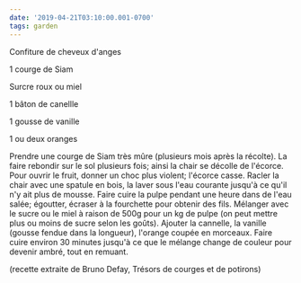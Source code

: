 ```yaml
---
date: '2019-04-21T03:10:00.001-0700'
tags: garden
---
```


Confiture de cheveux d'anges

1 courge de Siam

Surcre roux ou miel

1 bâton de canellle

1 gousse de vanille

1 ou deux oranges



Prendre une courge de Siam très mûre (plusieurs mois après la récolte).
La faire rebondir sur le sol plusieurs fois; ainsi la chair se décolle de l'écorce. Pour ouvrir le fruit, donner un choc plus violent; l'écorce casse. Racler la chair avec une spatule en bois, la laver sous l'eau courante jusqu'à ce qu'il n'y ait plus de mousse. Faire cuire la pulpe pendant une heure dans de l'eau salée; égoutter, écraser à la fourchette pour obtenir des fils. Mélanger avec le sucre ou le miel à raison de 500g pour un kg de pulpe (on peut mettre plus ou moins de sucre selon les goûts). Ajouter la cannelle, la vanille (gousse fendue dans la longueur), l'orange coupée en morceaux. Faire cuire environ 30 minutes jusqu'à ce que le mélange change de couleur pour devenir ambré, tout en remuant.


(recette extraite de Bruno Defay, Trésors de courges et de potirons)
